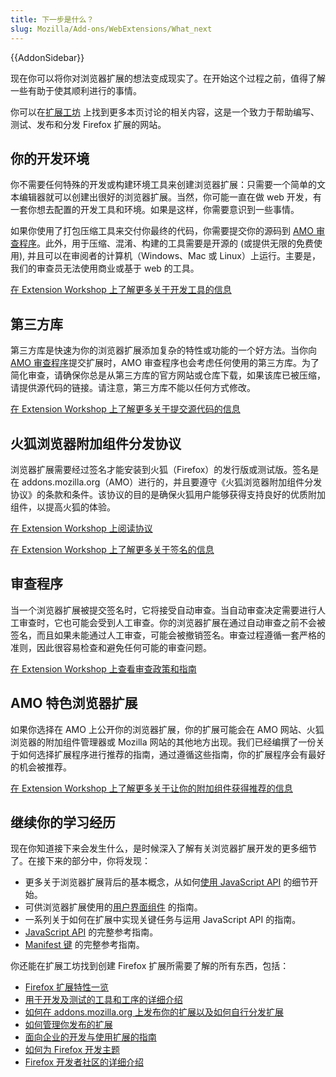 ```yaml
---
title: 下一步是什么？
slug: Mozilla/Add-ons/WebExtensions/What_next
---
```


{{AddonSidebar}}

现在你可以将你对浏览器扩展的想法变成现实了。在开始这个过程之前，值得了解一些有助于使其顺利进行的事情。

你可以在[扩展工坊](https://extensionworkshop.com) 上找到更多本页讨论的相关内容，这是一个致力于帮助编写、测试、发布和分发 Firefox 扩展的网站。

## 你的开发环境

你不需要任何特殊的开发或构建环境工具来创建浏览器扩展：只需要一个简单的文本编辑器就可以创建出很好的浏览器扩展。当然，你可能一直在做 web 开发，有一套你想去配置的开发工具和环境。如果是这样，你需要意识到一些事情。

如果你使用了打包压缩工具来交付你最终的代码，你需要提交你的源码到 [AMO 审查程序](#审查程序)。此外，用于压缩、混淆、构建的工具需要是开源的 (或提供无限的免费使用), 并且可以在审阅者的计算机（Windows、Mac 或 Linux）上运行。主要是，我们的审查员无法使用商业或基于 web 的工具。

[在 Extension Workshop 上了解更多关于开发工具的信息](https://extensionworkshop.com/documentation/develop/browser-extension-development-tools/)

## 第三方库

第三方库是快速为你的浏览器扩展添加复杂的特性或功能的一个好方法。当你向 [AMO 审查程序](#审查程序)提交扩展时，AMO 审查程序也会考虑任何使用的第三方库。为了简化审查，请确保你总是从第三方库的官方网站或仓库下载，如果该库已被压缩，请提供源代码的链接。请注意，第三方库不能以任何方式修改。

[在 Extension Workshop 上了解更多关于提交源代码的信息](https://extensionworkshop.com/documentation/publish/source-code-submission/)

## 火狐浏览器附加组件分发协议

浏览器扩展需要经过签名才能安装到火狐（Firefox）的发行版或测试版。签名是在 addons.mozilla.org（AMO）进行的，并且要遵守《火狐浏览器附加组件分发协议》的条款和条件。该协议的目的是确保火狐用户能够获得支持良好的优质附加组件，以提高火狐的体验。

[在 Extension Workshop 上阅读协议](https://extensionworkshop.com/documentation/publish/firefox-add-on-distribution-agreement/)

[在 Extension Workshop 上了解更多关于签名的信息](https://extensionworkshop.com/documentation/publish/signing-and-distribution-overview/)

## 审查程序

当一个浏览器扩展被提交签名时，它将接受自动审查。当自动审查决定需要进行人工审查时，它也可能会受到人工审查。你的浏览器扩展在通过自动审查之前不会被签名，而且如果未能通过人工审查，可能会被撤销签名。审查过程遵循一套严格的准则，因此很容易检查和避免任何可能的审查问题。

[在 Extension Workshop 上查看审查政策和指南](https://extensionworkshop.com/documentation/publish/add-on-policies/)

## AMO 特色浏览器扩展

如果你选择在 AMO 上公开你的浏览器扩展，你的扩展可能会在 AMO 网站、火狐浏览器的附加组件管理器或 Mozilla 网站的其他地方出现。我们已经编撰了一份关于如何选择扩展程序进行推荐的指南，通过遵循这些指南，你的扩展程序会有最好的机会被推荐。

[在 Extension Workshop 上了解更多关于让你的附加组件获得推荐的信息](https://extensionworkshop.com/documentation/publish/recommended-extensions/)

## 继续你的学习经历

现在你知道接下来会发生什么，是时候深入了解有关浏览器扩展开发的更多细节了。在接下来的部分中，你将发现：

- 更多关于浏览器扩展背后的基本概念，从如何[使用 JavaScript API](/zh-CN/docs/Mozilla/Add-ons/WebExtensions/API) 的细节开始。
- 可供浏览器扩展使用的[用户界面组件](/zh-CN/docs/Mozilla/Add-ons/WebExtensions/user_interface) 的指南。
- 一系列关于如何在扩展中实现关键任务与运用 JavaScript API 的指南。
- [JavaScript API](/zh-CN/docs/Mozilla/Add-ons/WebExtensions/Browser_support_for_JavaScript_APIs) 的完整参考指南。
- [Manifest 键](/zh-CN/docs/Mozilla/Add-ons/WebExtensions/manifest.json) 的完整参考指南。

你还能在扩展工坊找到创建 Firefox 扩展所需要了解的所有东西，包括：

- [Firefox 扩展特性一览](https://extensionworkshop.com/#about)
- [用于开发及测试的工具和工序的详细介绍](https://extensionworkshop.com/documentation/develop/)
- [如何在 addons.mozilla.org 上发布你的扩展以及如何自行分发扩展](https://extensionworkshop.com/documentation/publish/)
- [如何管理你发布的扩展](https://extensionworkshop.com/documentation/manage/)
- [面向企业的开发与使用扩展的指南](https://extensionworkshop.com/documentation/enterprise/)
- [如何为 Firefox 开发主题](https://extensionworkshop.com/documentation/themes/)
- [Firefox 开发者社区的详细介绍](https://extensionworkshop.com/community/)
